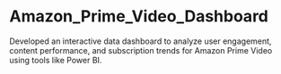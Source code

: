 # Amazon_Prime_Video_Dashboard

Developed an interactive data dashboard to analyze user engagement, content performance, and subscription trends for Amazon Prime Video using tools like Power BI.
